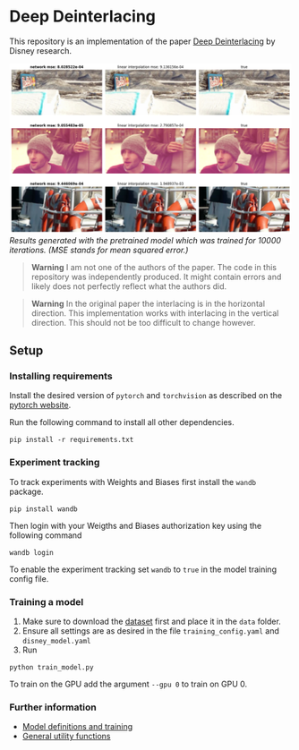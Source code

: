 # Deep Deinterlacing
This repository is an implementation of the paper [Deep Deinterlacing](https://studios.disneyresearch.com/2020/11/10/deep-deinterlacing/) by Disney research.

![examples](./assets/examples.png)
*Results generated with the pretrained model which was trained for 10000 iterations. (MSE stands for mean squared error.)*

> **Warning**
> I am not one of the authors of the paper. The code in this repository was independently produced. It might contain errors and likely does not perfectly reflect what the authors did.

> **Warning**
> In the original paper the interlacing is in the horizontal direction. This implementation works with interlacing in the vertical direction. This should not be too difficult to change however.

## Setup
### Installing requirements
Install the desired version of `pytorch` and `torchvision` as described on the [pytorch website](https://pytorch.org/).

Run the following command to install all other dependencies.
```
pip install -r requirements.txt
```

### Experiment tracking
To track experiments with Weights and Biases first install the `wandb` package.
```
pip install wandb
```
Then login with your Weigths and Biases authorization key using the following command
```
wandb login
```
To enable the experiment tracking set `wandb` to `true` in the model training config file.

### Training a model
1. Make sure to download the [dataset](http://toflow.csail.mit.edu/) first and place it in the `data` folder.
2. Ensure all settings are as desired in the file `training_config.yaml` and `disney_model.yaml`
3. Run
```
python train_model.py
```
To train on the GPU add the argument `--gpu 0` to train on GPU 0.

### Further information
- [Model definitions and training](src/models/README.md)
- [General utility functions](src/utils/README.md)
